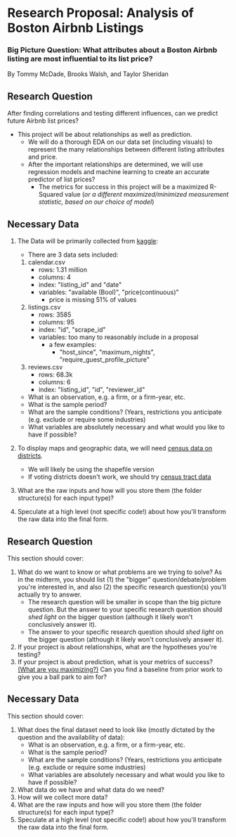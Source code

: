 # Research Proposal: Analysis of Boston Airbnb Listings
### Big Picture Question: What attributes about a Boston Airbnb listing are most influential to its list price?

By Tommy McDade, Brooks Walsh, and Taylor Sheridan

## Research Question

After finding correlations and testing different influences, can we predict future Airbnb list prices?
   - This project will be about relationships as well as prediction. 
       - We will do a thorough EDA on our data set (including visuals) to represent the many relationships between different listing attributes and price.
       - After the important relationships are determined, we will use regression models and machine learning to create an accurate predictor of list prices?
           - The metrics for success in this project will be a maximized R-Squared value (*or a different maximized/minimized measurement statistic, based on our choice of model*)

## Necessary Data

1. The Data will be primarily collected from [kaggle](https://www.kaggle.com/datasets/airbnb/boston):
    - There are 3 data sets included:
    1. calendar.csv
        - rows: 1.31 million
        - columns: 4
        - index: "listing_id" and "date"
        - variables: "available (Bool)", "price(continuous)"
            - price is missing 51% of values
    2. listings.csv
        - rows: 3585
        - columns: 95
        - index: "id", "scrape_id"
        - variables: too many to reasonably include in a proposal
            - a few examples:
                - "host_since", "maximum_nights", "require_guest_profile_picture"
    3. reviews.csv
        - rows: 68.3k
        - columns: 6
        - index: "listing_id", "id", "reviewer_id"

   - What is an observation, e.g. a firm, or a firm-year, etc.
   - What is the sample period?
   - What are the sample conditions? (Years, restrictions you anticipate (e.g. exclude or require some industries)
   - What variables are absolutely necessary and what would you like to have if possible?

1. To display maps and geographic data, we will need [census data on districts](https://hub.arcgis.com/datasets/15650d31b88646a2ac64a68c3701f655_0/explore?location=42.360613%2C-71.052250%2C13.27).
    - We will likely be using the shapefile version
    - If voting districts doesn't work, we should try [census tract data](https://www.arcgis.com/home/item.html?id=5628bfda9466438491219f4d07488a1e)
1. What are the raw inputs and how will you store them (the folder structure(s) for each input type)? 
1. Speculate at a high level (not specific code!) about how you'll transform the raw data into the final form.



## Research Question

This section should cover:
1. What do we want to know or what problems are we trying to solve? As in the midterm, you should list (1) the "bigger" question/debate/problem you're interested in, and also (2) the specific research question(s) you'll actually try to answer. 
    - The research question will be smaller in scope than the big picture question. But the answer to your specific research question should _shed light_ on the bigger question (although it likely won't conclusively answer it).
    - The answer to your specific research question should _shed light_ on the bigger question (although it likely won't conclusively answer it).
2. If your project is about relationships, what are the hypotheses you're testing?
3. If your project is about prediction, what is your metrics of success? [(What are you maximizing?)](https://ledatascifi.github.io/ledatascifi-2022/content/05/03d_whatToMax.html) Can you find a baseline from prior work to give you a ball park to aim for?

## Necessary Data

This section should cover:
1. What does the final dataset need to look like (mostly dictated by the question and the availability of data):
   - What is an observation, e.g. a firm, or a firm-year, etc.
   - What is the sample period?
   - What are the sample conditions? (Years, restrictions you anticipate (e.g. exclude or require some industries)
   - What variables are absolutely necessary and what would you like to have if possible?
1. What data do we have and what data do we need?
2. How will we collect more data? 
1. What are the raw inputs and how will you store them (the folder structure(s) for each input type)? 
1. Speculate at a high level (not specific code!) about how you'll transform the raw data into the final form.

